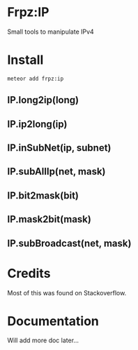 Frpz:IP
=======

Small tools to manipulate IPv4

# Install

    meteor add frpz:ip

## IP.long2ip(long)

## IP.ip2long(ip)

## IP.inSubNet(ip, subnet)

## IP.subAllIp(net, mask)

## IP.bit2mask(bit)

## IP.mask2bit(mask)

## IP.subBroadcast(net, mask)

# Credits

Most of this was found on Stackoverflow.

# Documentation

Will add more doc later...
